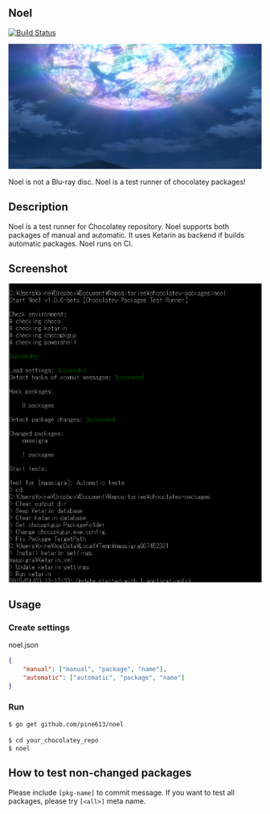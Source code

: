 Noel
--------
[![Build Status](https://drone.io/github.com/pine613/noel/status.png)](https://drone.io/github.com/pine613/noel/latest)

![Noel](noel.jpg)

Noel is not a Blu-ray disc. Noel is a test runner of chocolatey packages!

## Description
Noel is a test runner for Chocolatey repository. Noel supports both packages of manual and automatic. It uses Ketarin as backend if builds automatic packages. Noel runs on CI.

## Screenshot

![cmd.exe](screenshot.png)

## Usage
### Create settings
noel.json
```json
{
    "manual": ["manual", "package", "name"],
    "automatic": ["automatic", "package", "name"]
}
```

### Run
```
$ go get github.com/pine613/noel

$ cd your_chocolatey_repo
$ noel
```

## How to test non-changed packages
Please include `[pkg-name]` to commit message. If you want to test all packages, please try `[<all>]` meta name.
